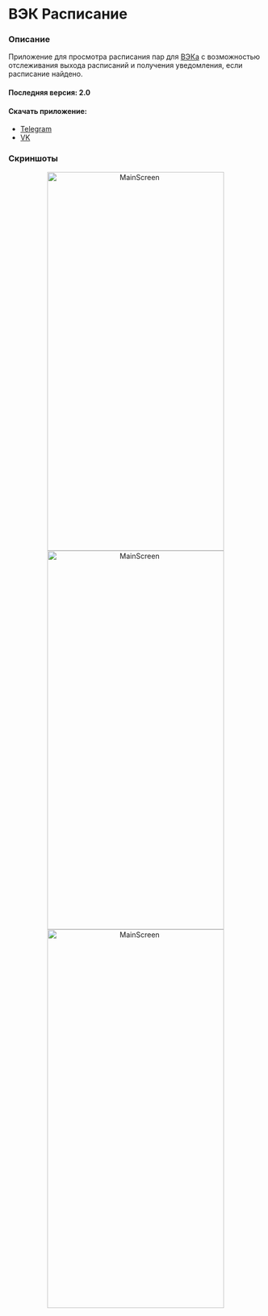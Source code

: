# ВЭК Расписание
### Описание
Приложение для просмотра расписания пар для [ВЭКа](http://energocollege.ru/) с возможностью отслеживания выхода расписаний и получения уведомления, если расписание найдено. 
#### Последняя версия: 2.0 
#### Скачать приложение: 
* [Telegram](t.me/tem_apps)
* [VK](vk.com/temapps)

### Скриншоты

<p align="center">
  <img src="https://tem-apps.web.app/vec_schedule/assets/vec_schedule/scr_main_no_schedule.png" width="350" height="750" alt="MainScreen">
  <img src="https://tem-apps.web.app/vec_schedule/assets/vec_schedule/scr_main_menu.png" width="350" height="750" alt="MainScreen">
  <img src="https://tem-apps.web.app/vec_schedule/assets/vec_schedule/scr_main_pause_time.png" width="350" height="750" alt="MainScreen">
</p>
